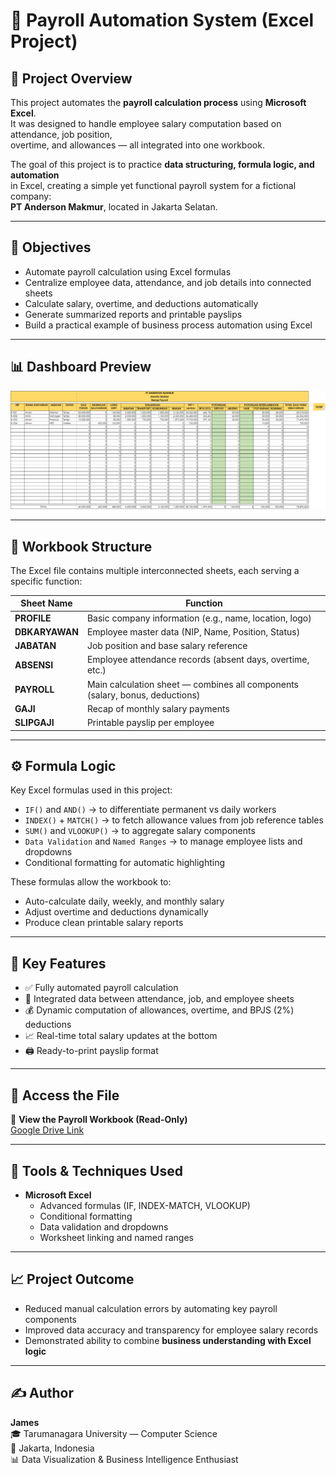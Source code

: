 # 🧾 Payroll Automation System (Excel Project)

## 📘 Project Overview
This project automates the **payroll calculation process** using **Microsoft Excel**.  
It was designed to handle employee salary computation based on attendance, job position,  
overtime, and allowances — all integrated into one workbook.

The goal of this project is to practice **data structuring, formula logic, and automation**  
in Excel, creating a simple yet functional payroll system for a fictional company:  
**PT Anderson Makmur**, located in Jakarta Selatan.

---

## 🎯 Objectives
- Automate payroll calculation using Excel formulas  
- Centralize employee data, attendance, and job details into connected sheets  
- Calculate salary, overtime, and deductions automatically  
- Generate summarized reports and printable payslips  
- Build a practical example of business process automation using Excel  

---

## 📊 Dashboard Preview
![Payroll Dashboard](Payroll.png)

---

## 💾 Workbook Structure
The Excel file contains multiple interconnected sheets, each serving a specific function:

| Sheet Name | Function |
|-------------|-----------|
| **PROFILE** | Basic company information (e.g., name, location, logo) |
| **DBKARYAWAN** | Employee master data (NIP, Name, Position, Status) |
| **JABATAN** | Job position and base salary reference |
| **ABSENSI** | Employee attendance records (absent days, overtime, etc.) |
| **PAYROLL** | Main calculation sheet — combines all components (salary, bonus, deductions) |
| **GAJI** | Recap of monthly salary payments |
| **SLIPGAJI** | Printable payslip per employee |

---

## ⚙️ Formula Logic
Key Excel formulas used in this project:
- `IF()` and `AND()` → to differentiate permanent vs daily workers  
- `INDEX()` + `MATCH()` → to fetch allowance values from job reference tables  
- `SUM()` and `VLOOKUP()` → to aggregate salary components  
- `Data Validation` and `Named Ranges` → to manage employee lists and dropdowns  
- Conditional formatting for automatic highlighting  

These formulas allow the workbook to:
- Auto-calculate daily, weekly, and monthly salary  
- Adjust overtime and deductions dynamically  
- Produce clean printable salary reports  

---

## 🧠 Key Features
- ✅ Fully automated payroll calculation  
- 🧾 Integrated data between attendance, job, and employee sheets  
- 💰 Dynamic computation of allowances, overtime, and BPJS (2%) deductions  
- 📈 Real-time total salary updates at the bottom  
- 🖨️ Ready-to-print payslip format  

---

## 🔗 Access the File
📎 **View the Payroll Workbook (Read-Only)**  
[Google Drive Link](https://drive.google.com/drive/folders/1g50puUpQnYvy0KwOqF4xD3S6_JTkMGHt?usp=drive_link)  

---

## 🧰 Tools & Techniques Used
- **Microsoft Excel**  
  - Advanced formulas (IF, INDEX-MATCH, VLOOKUP)  
  - Conditional formatting  
  - Data validation and dropdowns  
  - Worksheet linking and named ranges  

---

## 📈 Project Outcome
- Reduced manual calculation errors by automating key payroll components  
- Improved data accuracy and transparency for employee salary records  
- Demonstrated ability to combine **business understanding with Excel logic**

---

## ✍️ Author
**James**  
🎓 Tarumanagara University — Computer Science  
📍 Jakarta, Indonesia  
📊 Data Visualization & Business Intelligence Enthusiast  
